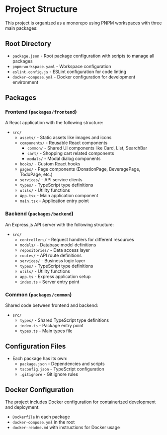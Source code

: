 # Project Structure

This project is organized as a monorepo using PNPM workspaces with three main packages:

## Root Directory
- `package.json` - Root package configuration with scripts to manage all packages
- `pnpm-workspace.yaml` - Workspace configuration
- `eslint.config.js` - ESLint configuration for code linting
- `docker-compose.yml` - Docker configuration for development environment

## Packages

### Frontend (`packages/frontend`)
A React application with the following structure:
- `src/`
  - `assets/` - Static assets like images and icons
  - `components/` - Reusable React components
    - `common/` - Shared UI components like Card, List, SearchBar
    - `cart/` - Shopping cart related components
    - `modals/` - Modal dialog components
  - `hooks/` - Custom React hooks
  - `pages/` - Page components (DonationPage, BeveragePage, TodoPage, etc.)
  - `services/` - API service clients
  - `types/` - TypeScript type definitions
  - `utils/` - Utility functions
  - `App.tsx` - Main application component
  - `main.tsx` - Application entry point

### Backend (`packages/backend`)
An Express.js API server with the following structure:
- `src/`
  - `controllers/` - Request handlers for different resources
  - `models/` - Database model definitions
  - `repositories/` - Data access layer
  - `routes/` - API route definitions
  - `services/` - Business logic layer
  - `types/` - TypeScript type definitions
  - `utils/` - Utility functions
  - `app.ts` - Express application setup
  - `index.ts` - Server entry point

### Common (`packages/common`)
Shared code between frontend and backend:
- `src/`
  - `types/` - Shared TypeScript type definitions
  - `index.ts` - Package entry point
  - `types.ts` - Main types file

## Configuration Files
- Each package has its own:
  - `package.json` - Dependencies and scripts
  - `tsconfig.json` - TypeScript configuration
  - `.gitignore` - Git ignore rules

## Docker Configuration
The project includes Docker configuration for containerized development and deployment:
- `Dockerfile` in each package
- `docker-compose.yml` in the root
- `docker-readme.md` with instructions for Docker usage 